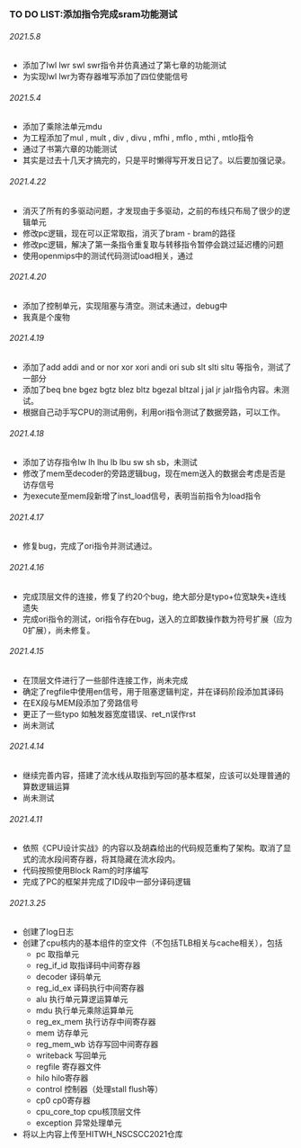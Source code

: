 ### TO DO LIST:添加指令完成sram功能测试

###### 2021.5.8

* 添加了lwl lwr swl swr指令并仿真通过了第七章的功能测试
* 为实现lwl lwr为寄存器堆写添加了四位使能信号

###### 2021.5.4

* 添加了乘除法单元mdu
* 为工程添加了mul , mult , div , divu , mfhi , mflo , mthi , mtlo指令
* 通过了书第六章的功能测试
* 其实是过去十几天才搞完的，只是平时懒得写开发日记了。以后要加强记录。

###### 2021.4.22

* 消灭了所有的多驱动问题，才发现由于多驱动，之前的布线只布局了很少的逻辑单元
* 修改pc逻辑，现在可以正常取指，消灭了bram - bram的路径
* 修改pc逻辑，解决了第一条指令重复取与转移指令暂停会跳过延迟槽的问题
* 使用openmips中的测试代码测试load相关，通过

###### 2021.4.20

* 添加了控制单元，实现阻塞与清空。测试未通过，debug中
* 我真是个废物

###### 2021.4.19

* 添加了add addi and or nor xor xori andi ori sub slt slti sltu 等指令，测试了一部分
* 添加了beq bne bgez bgtz blez bltz bgezal bltzal j jal jr jalr指令内容。未测试。
* 根据自己动手写CPU的测试用例，利用ori指令测试了数据旁路，可以工作。

###### 2021.4.18

* 添加了访存指令lw lh lhu lb lbu sw sh sb，未测试
* 修改了mem至decoder的旁路逻辑bug，现在mem送入的数据会考虑是否是访存信号
* 为execute至mem段新增了inst_load信号，表明当前指令为load指令

###### 2021.4.17

* 修复bug，完成了ori指令并测试通过。

###### 2021.4.16

* 完成顶层文件的连接，修复了约20个bug，绝大部分是typo+位宽缺失+连线遗失
* 完成ori指令的测试，ori指令存在bug，送入的立即数操作数为符号扩展（应为0扩展），尚未修复。

###### 2021.4.15

* 在顶层文件进行了一些部件连接工作，尚未完成
* 确定了regfile中使用en信号，用于阻塞逻辑判定，并在译码阶段添加其译码
* 在EX段与MEM段添加了旁路信号
* 更正了一些typo 如触发器宽度错误、ret_n误作rst
* 尚未测试

###### 2021.4.14

* 继续完善内容，搭建了流水线从取指到写回的基本框架，应该可以处理普通的算数逻辑运算
* 尚未测试

###### 2021.4.11

* 依照《CPU设计实战》的内容以及胡森给出的代码规范重构了架构。取消了显式的流水段间寄存器，将其隐藏在流水段内。
* 代码按照使用Block Ram的时序编写
* 完成了PC的框架并完成了ID段中一部分译码逻辑



###### 2021.3.25 

* 创建了log日志
* 创建了cpu核内的基本组件的空文件（不包括TLB相关与cache相关），包括
  * pc  取指单元
  * reg_if_id 取指译码中间寄存器
  * decoder 译码单元
  * reg_id_ex 译码执行中间寄存器
  * alu 执行单元算逻运算单元
  * mdu 执行单元乘除运算单元
  * reg_ex_mem 执行访存中间寄存器
  * mem 访存单元
  * reg_mem_wb 访存写回中间寄存器
  * writeback 写回单元
  * regfile 寄存器文件
  * hilo hilo寄存器
  * control 控制器（处理stall flush等）
  * cp0 cp0寄存器
  * cpu_core_top cpu核顶层文件
  * exception 异常处理单元
* 将以上内容上传至HITWH_NSCSCC2021仓库